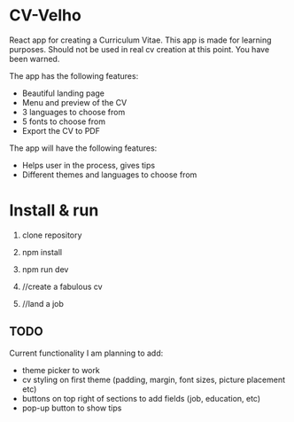 # CV-Velho

React app for creating a Curriculum Vitae.
This app is made for learning purposes.
Should not be used in real cv creation at this point.
You have been warned.

The app has the following features:

- Beautiful landing page
- Menu and preview of the CV
- 3 languages to choose from
- 5 fonts to choose from
- Export the CV to PDF

The app will have the following features:

- Helps user in the process, gives tips
- Different themes and languages to choose from

# Install & run

1. clone repository

2. npm install

3. npm run dev

4. //create a fabulous cv

5. //land a job

## TODO

Current functionality I am planning to add:

- theme picker to work
- cv styling on first theme (padding, margin, font sizes, picture placement etc)
- buttons on top right of sections to add fields (job, education, etc)
- pop-up button to show tips
